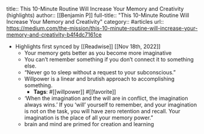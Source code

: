 title:: This 10-Minute Routine Will Increase Your Memory and Creativity (highlights)
author:: [[Benjamin P]]
full-title:: "This 10-Minute Routine Will Increase Your Memory and Creativity"
category:: #articles
url:: https://medium.com/the-mission/this-10-minute-routine-will-increase-your-memory-and-creativity-b4f4dc7161ce

- Highlights first synced by [[Readwise]] [[Nov 18th, 2022]]
	- Your memory gets better as you become more imaginative
	- You can’t remember something if you don’t connect it to something else.
	- “Never go to sleep without a request to your subconscious.”
	- Willpower is a linear and brutish approach to accomplishing something.
		- **Tags**: #[[willpower]] #[[favorite]]
	- ‘When the imagination and the will are in conflict, the imagination always wins.’ If you ‘will’ yourself to remember, and your imagination is not on the task, you will have zero retention and recall. Your imagination is the place of all your memory power.”
	- brain and mind are primed for creation and learning